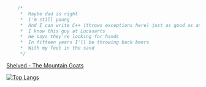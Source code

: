```C++
    /*
     *  Maybe dad is right
     *  I'm still young
     *  And I can write C++ (throws exceptions here) just as good as anyone
     *  I know this guy at Lucasarts
     *  He says they're looking for hands
     *  In fifteen years I'll be throwing back beers
     *  With my feet in the sand
     */
```
[Shelved - The Mountain Goats](https://open.spotify.com/track/1UhqPEaIg2KAvPs4RXje3m?si=362fbc9644754ef1)

[![Top Langs](https://github-readme-stats.vercel.app/api/top-langs/?username=ecstasoy)](https://github.com/anuraghazra/github-readme-stats)

